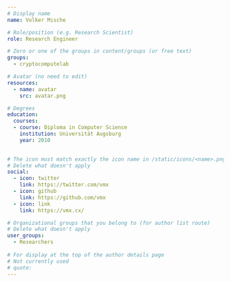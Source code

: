 ```yaml
---
# Display name
name: Volker Mische

# Role/position (e.g. Research Scientist)
role: Research Engineer

# Zero or one of the groups in content/groups (or free text)
groups:
  - cryptocomputelab

# Avatar (no need to edit)
resources:
  - name: avatar
    src: avatar.png

# Degrees
education:
  courses:
  - course: Diploma in Computer Science
    institution: Universität Augsburg
    year: 2010
 

# The icon must match exactly the icon name in /static/icons/<name>.png
# Delete what doesn't apply
social:
  - icon: twitter
    link: https://twitter.com/vmx
  - icon: github
    link: https://github.com/vmx
  - icon: link
    link: https://vmx.cx/    

# Organizational groups that you belong to (for author list route)
# Delete what doesn't apply
user_groups:
  - Researchers
 
# For display at the top of the author details page
# Not currently used
# quote:
---
```



